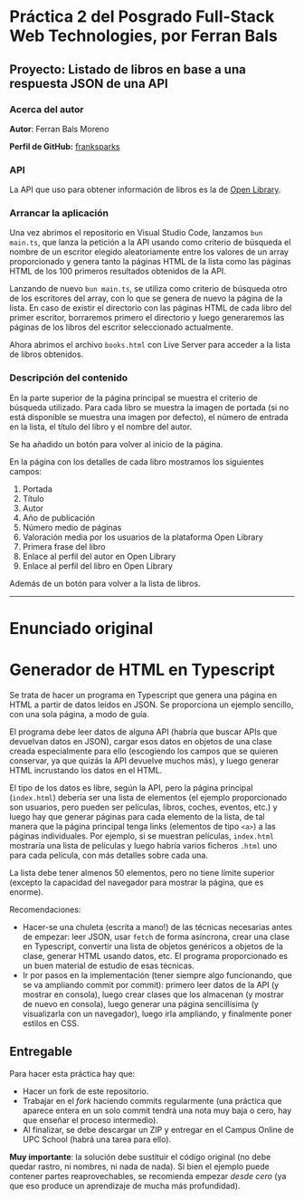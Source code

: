 # Práctica 2 del Posgrado Full-Stack Web Technologies, por Ferran Bals

## Proyecto: Listado de libros en base a una respuesta JSON de una API

### Acerca del autor

**Autor**: Ferran Bals Moreno

**Perfil de GitHub:** [franksparks](https://github.com/franksparks)

### API

La API que uso para obtener información de libros es la de [Open Library](https://openlibrary.org/developers/api).

### Arrancar la aplicación

Una vez abrimos el repositorio en Visual Studio Code, lanzamos `bun main.ts`, que lanza la petición a la API usando como criterio de búsqueda el nombre de un escritor elegido aleatoriamente entre los valores de un array proporcionado y genera tanto la páginas HTML de la lista como las páginas HTML de los 100 primeros resultados obtenidos de la API.

Lanzando de nuevo `bun main.ts`, se utiliza como criterio de búsqueda otro de los escritores del array, con lo que se genera de nuevo la página de la lista. En caso de existir el directorio con las páginas HTML de cada libro del primer escritor, borraremos primero el directorio y luego generaremos las páginas de los libros del escritor seleccionado actualmente.

Ahora abrimos el archivo `books.html` con Live Server para acceder a la lista de libros obtenidos.

### Descripción del contenido

En la parte superior de la página principal se muestra el criterio de búsqueda utilizado.
Para cada libro se muestra la imagen de portada (si no está disponible se muestra una imagen por defecto), el número de entrada en la lista, el título del libro y el nombre del autor.

Se ha añadido un botón para volver al inicio de la página.

En la página con los detalles de cada libro mostramos los siguientes campos:

1. Portada
2. Título
3. Autor
4. Año de publicación
5. Número medio de páginas
6. Valoración media por los usuarios de la plataforma Open Library
7. Primera frase del libro
8. Enlace al perfil del autor en Open Library
9. Enlace al perfil del libro en Open Library

Además de un botón para volver a la lista de libros.

---

# Enunciado original

# Generador de HTML en Typescript

Se trata de hacer un programa en Typescript que genera una página en HTML a partir de datos leídos en JSON. Se proporciona un ejemplo sencillo, con una sola página, a modo de guía.

El programa debe leer datos de alguna API (habría que buscar APIs que devuelvan datos en JSON), cargar esos datos en objetos de una clase creada especialmente para ello (escogiendo los campos que se quieren conservar, ya que quizás la API devuelve muchos más), y luego generar HTML incrustando los datos en el HTML.

El tipo de los datos es libre, según la API, pero la página principal (`index.html`) debería ser una lista de elementos (el ejemplo proporcionado son usuarios, pero pueden ser películas, libros, coches, eventos, etc.) y luego hay que generar páginas para cada elemento de la lista, de tal manera que la página principal tenga links (elementos de tipo `<a>`) a las páginas individuales. Por ejemplo, si se muestran películas, `index.html` mostraría una lista de películas y luego habría varios ficheros `.html` uno para cada película, con más detalles sobre cada una.

La lista debe tener almenos 50 elementos, pero no tiene límite superior (excepto la capacidad del navegador para mostrar la página, que es enorme).

Recomendaciones:

- Hacer-se una chuleta (escrita a mano!) de las técnicas necesarias antes de empezar: leer JSON, usar `fetch` de forma asíncrona, crear una clase en Typescript, convertir una lista de objetos genéricos a objetos de la clase, generar HTML usando datos, etc. El programa proporcionado es un buen material de estudio de esas técnicas.
- Ir por pasos en la implementación (tener siempre algo funcionando, que se va ampliando commit por commit): primero leer datos de la API (y mostrar en consola), luego crear clases que los almacenan (y mostrar de nuevo en consola), luego generar una página sencillísima (y visualizarla con un navegador), luego irla ampliando, y finalmente poner estilos en CSS.

## Entregable

Para hacer esta práctica hay que:

- Hacer un fork de este repositorio.
- Trabajar en el _fork_ haciendo commits regularmente (una práctica que aparece entera en un solo commit tendrá una nota muy baja o cero, hay que enseñar el proceso intermedio).
- Al finalizar, se debe descargar un ZIP y entregar en el Campus Online de UPC School (habrá una tarea para ello).

**Muy importante**: la solución debe sustituir el código original (no debe quedar rastro, ni nombres, ni nada de nada). Si bien el ejemplo puede contener partes reaprovechables, se recomienda empezar _desde cero_ (ya que eso produce un aprendizaje de mucha más profundidad).
